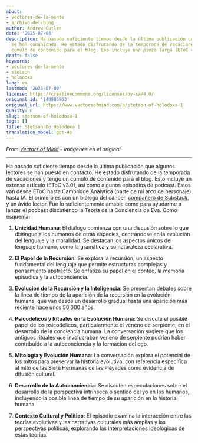 ```yaml
---
about:
- vectores-de-la-mente
- archivo-del-blog
author: Andrew Cutler
date: '2025-07-04'
description: Ha pasado suficiente tiempo desde la última publicación que algunos lectores
  se han comunicado. He estado disfrutando de la temporada de vacaciones y tengo un
  cúmulo de contenido para el blog. Eso incluye una pieza larga (EToC v3.0), ...
draft: false
keywords:
- vectores-de-la-mente
- stetson
- holodoxa
lang: es
lastmod: '2025-07-09'
license: https://creativecommons.org/licenses/by-sa/4.0/
original_id: '140805963'
original_url: https://www.vectorsofmind.com/p/stetson-of-holodoxa-1
quality: 6
slug: stetson-of-holodoxa-1
tags: []
title: Stetson De Holodoxa 1
translation_model: gpt-4o
---
```


*From [Vectors of Mind](https://www.vectorsofmind.com/p/stetson-of-holodoxa-1) - imágenes en el original.*

---

Ha pasado suficiente tiempo desde la última publicación que algunos lectores se han puesto en contacto. He estado disfrutando de la temporada de vacaciones y tengo un cúmulo de contenido para el blog. Esto incluye un extenso artículo (EToC v3.0), así como algunos episodios de podcast. Estos van desde EToC hasta Cambridge Analytica (parte de mi arco de personaje) hasta IA. El primero es con un biólogo del cáncer, [compañero de Substack](https://stetson.substack.com/), y un ávido lector. Fue lo suficientemente amable como para ayudarme a lanzar el podcast discutiendo la Teoría de la Conciencia de Eva. Como esquema:

  1. **Unicidad Humana**: El diálogo comienza con una discusión sobre lo que distingue a los humanos de otras especies, centrándose en la evolución del lenguaje y la moralidad. Se destacan los aspectos únicos del lenguaje humano, como la gramática y su naturaleza declarativa.

  2. **El Papel de la Recursión**: Se explora la recursión, un aspecto fundamental del lenguaje que permite estructuras complejas y pensamiento abstracto. Se enfatiza su papel en el conteo, la memoria episódica y la autoconciencia.

  3. **Evolución de la Recursión y la Inteligencia**: Se presentan debates sobre la línea de tiempo de la aparición de la recursión en la evolución humana, que van desde un desarrollo gradual hasta una aparición más reciente hace unos 50,000 años.

  4. **Psicodélicos y Rituales en la Evolución Humana**: Se discute el posible papel de los psicodélicos, particularmente el veneno de serpiente, en el desarrollo de la conciencia humana. La conversación sugiere que los antiguos rituales que involucraban veneno de serpiente podrían haber contribuido a la autoconciencia y la formación del ego.

  5. **Mitología y Evolución Humana**: La conversación explora el potencial de los mitos para preservar la historia evolutiva, con referencia específica al mito de las Siete Hermanas de las Pléyades como evidencia de difusión cultural.

  6. **Desarrollo de la Autoconciencia**: Se discuten especulaciones sobre el desarrollo de la perspectiva intrínseca o sentido del yo en los humanos, incluyendo la posible línea de tiempo de su aparición en la historia humana.

  7. **Contexto Cultural y Político**: El episodio examina la interacción entre las teorías evolutivas y las narrativas culturales más amplias y las perspectivas políticas, explorando las interpretaciones ideológicas de estas teorías.